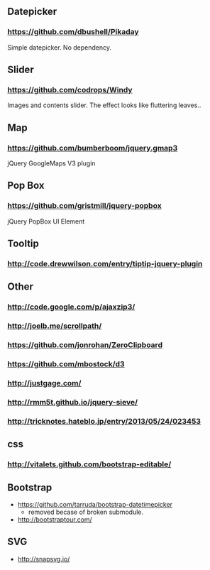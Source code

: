 ## Datepicker

### https://github.com/dbushell/Pikaday

Simple datepicker. No dependency.

## Slider

### https://github.com/codrops/Windy

Images and contents slider. The effect looks like fluttering leaves.. 

## Map

### https://github.com/bumberboom/jquery.gmap3

jQuery GoogleMaps V3 plugin

## Pop Box

### https://github.com/gristmill/jquery-popbox

jQuery PopBox UI Element

## Tooltip

### http://code.drewwilson.com/entry/tiptip-jquery-plugin

## Other

### http://code.google.com/p/ajaxzip3/
### http://joelb.me/scrollpath/
### https://github.com/jonrohan/ZeroClipboard
### https://github.com/mbostock/d3
### http://justgage.com/
### http://rmm5t.github.io/jquery-sieve/
### http://tricknotes.hateblo.jp/entry/2013/05/24/023453

## css

### http://vitalets.github.com/bootstrap-editable/

## Bootstrap

* https://github.com/tarruda/bootstrap-datetimepicker
  * removed becase of broken submodule.
* http://bootstraptour.com/

## SVG

* http://snapsvg.io/
